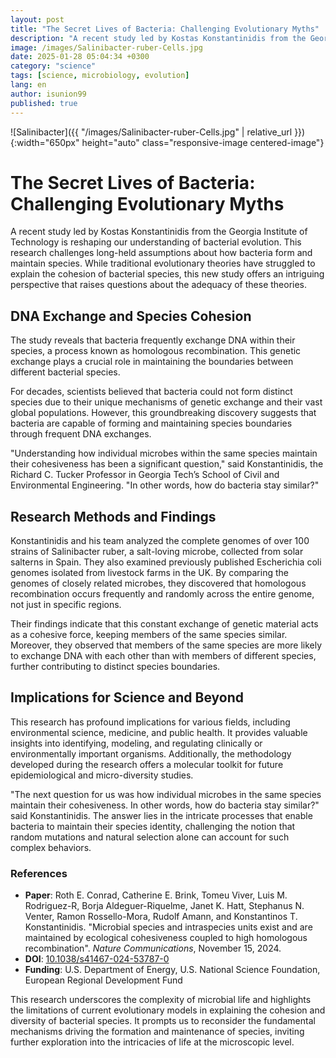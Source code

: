 ```yaml
---
layout: post
title: "The Secret Lives of Bacteria: Challenging Evolutionary Myths"
description: "A recent study led by Kostas Konstantinidis from the Georgia Institute of Technology is reshaping our understanding of bacterial evolution."
image: /images/Salinibacter-ruber-Cells.jpg
date: 2025-01-28 05:04:34 +0300
category: "science"
tags: [science, microbiology, evolution]
lang: en
author: isunion99
published: true
---
```



![Salinibacter]({{ "/images/Salinibacter-ruber-Cells.jpg" | relative_url }}){:width="650px" height="auto" class="responsive-image centered-image"}


# The Secret Lives of Bacteria: Challenging Evolutionary Myths

A recent study led by Kostas Konstantinidis from the Georgia Institute of Technology is reshaping our understanding of bacterial evolution. This research challenges long-held assumptions about how bacteria form and maintain species. While traditional evolutionary theories have struggled to explain the cohesion of bacterial species, this new study offers an intriguing perspective that raises questions about the adequacy of these theories.

## DNA Exchange and Species Cohesion

The study reveals that bacteria frequently exchange DNA within their species, a process known as homologous recombination. This genetic exchange plays a crucial role in maintaining the boundaries between different bacterial species. 

For decades, scientists believed that bacteria could not form distinct species due to their unique mechanisms of genetic exchange and their vast global populations. However, this groundbreaking discovery suggests that bacteria are capable of forming and maintaining species boundaries through frequent DNA exchanges.

"Understanding how individual microbes within the same species maintain their cohesiveness has been a significant question," said Konstantinidis, the Richard C. Tucker Professor in Georgia Tech’s School of Civil and Environmental Engineering. "In other words, how do bacteria stay similar?"

## Research Methods and Findings

Konstantinidis and his team analyzed the complete genomes of over 100 strains of Salinibacter ruber, a salt-loving microbe, collected from solar salterns in Spain. They also examined previously published Escherichia coli genomes isolated from livestock farms in the UK. By comparing the genomes of closely related microbes, they discovered that homologous recombination occurs frequently and randomly across the entire genome, not just in specific regions.

Their findings indicate that this constant exchange of genetic material acts as a cohesive force, keeping members of the same species similar. Moreover, they observed that members of the same species are more likely to exchange DNA with each other than with members of different species, further contributing to distinct species boundaries.

## Implications for Science and Beyond

This research has profound implications for various fields, including environmental science, medicine, and public health. It provides valuable insights into identifying, modeling, and regulating clinically or environmentally important organisms. Additionally, the methodology developed during the research offers a molecular toolkit for future epidemiological and micro-diversity studies.

"The next question for us was how individual microbes in the same species maintain their cohesiveness. In other words, how do bacteria stay similar?" said Konstantinidis. The answer lies in the intricate processes that enable bacteria to maintain their species identity, challenging the notion that random mutations and natural selection alone can account for such complex behaviors.

### References

- **Paper**: Roth E. Conrad, Catherine E. Brink, Tomeu Viver, Luis M. Rodriguez-R, Borja Aldeguer-Riquelme, Janet K. Hatt, Stephanus N. Venter, Ramon Rossello-Mora, Rudolf Amann, and Konstantinos T. Konstantinidis. "Microbial species and intraspecies units exist and are maintained by ecological cohesiveness coupled to high homologous recombination". *Nature Communications*, November 15, 2024.
- **DOI**: [10.1038/s41467-024-53787-0](https://doi.org/10.1038/s41467-024-53787-0)
- **Funding**: U.S. Department of Energy, U.S. National Science Foundation, European Regional Development Fund

This research underscores the complexity of microbial life and highlights the limitations of current evolutionary models in explaining the cohesion and diversity of bacterial species. It prompts us to reconsider the fundamental mechanisms driving the formation and maintenance of species, inviting further exploration into the intricacies of life at the microscopic level.
